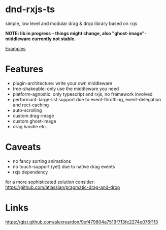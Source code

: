 
# dnd-rxjs-ts
 
simple, low level and modular drag & drop library based on rxjs


**NOTE: lib in progress – things might change, also "ghost-image"-middleware currently not stable.**

[Examples](https://yff111.github.io/dnd-rxjs-ts)

# Features 

- plugin-architecture: write your own middleware 
- tree-shakeable: only use the middleware you need 
- platform-agnostic: only typescript and rxjs, no framework involved
- performant: large-list support due to event-throttling, event-delegation and rect-caching
- auto-scrolling
- custom drag-image
- custom ghost-image
- drag handle etc.

# Caveats

- no fancy sorting animations
- no touch-support (yet) due to native drag events
- rxjs dependency



for a more sophisticated solution consider: https://github.com/atlassian/pragmatic-drag-and-drop


# Links

https://gist.github.com/alexreardon/9ef479804a7519f713fe2274e076f1f3
